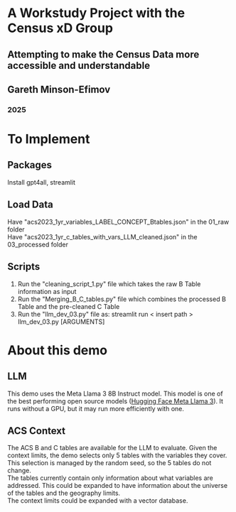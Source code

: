 # A Workstudy Project with the Census xD Group
## Attempting to make the Census Data more accessible and understandable
## Gareth Minson-Efimov
### 2025

# To Implement
## Packages
Install gpt4all, streamlit

## Load Data
Have "acs2023_1yr_variables_LABEL_CONCEPT_Btables.json" in the 01_raw folder<br>
Have "acs2023_1yr_c_tables_with_vars_LLM_cleaned.json" in the 03_processed folder<br>

## Scripts
1. Run the "cleaning_script_1.py" file which takes the raw B Table information as input
2. Run the "Merging_B_C_tables.py" file which combines the processed B Table and the pre-cleaned C Table
3. Run the "llm_dev_03.py" file as: streamlit run  < insert path > llm_dev_03.py [ARGUMENTS]

# About this demo
## LLM
This demo uses the Meta Llama 3 8B Instruct model. This model is one of the best performing open source models ([Hugging Face Meta Llama 3](https://huggingface.co/meta-llama/Meta-Llama-3-8B-Instruct)). It runs without a GPU, but it may run more efficiently with one.
## ACS Context
The ACS B and C tables are available for the LLM to evaluate. Given the context limits, the demo selects only 5 tables with the variables they cover. <br>
This selection is managed by the random seed, so the 5 tables do not change. <br>
The tables currently contain only information about what variables are addressed. This could be expanded to have information about the universe of the tables and the geography limits. <br>
The context limits could be expanded with a vector database. 